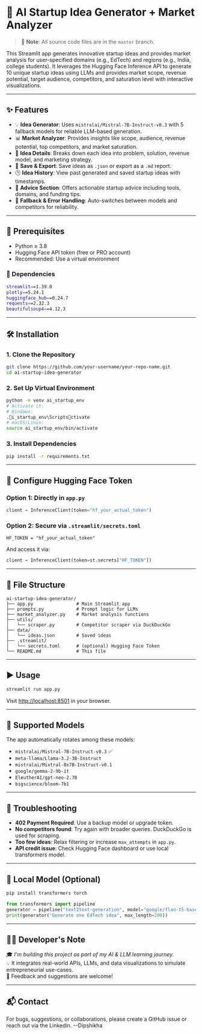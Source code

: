 # 🚀 AI Startup Idea Generator + Market Analyzer

> 📌 **Note**: All source code files are in the `master` branch.

This Streamlit app generates innovative startup ideas and provides market analysis for user-specified domains (e.g., EdTech) and regions (e.g., India, college students). It leverages the Hugging Face Inference API to generate 10 unique startup ideas using LLMs and provides market scope, revenue potential, target audience, competitors, and saturation level with interactive visualizations.

---

## ✨ Features

- 💡 **Idea Generator**: Uses `mistralai/Mistral-7B-Instruct-v0.3` with 5 fallback models for reliable LLM-based generation.
- 📊 **Market Analyzer**: Provides insights like scope, audience, revenue potential, top competitors, and market saturation.
- 🧠 **Idea Details**: Breaks down each idea into problem, solution, revenue model, and marketing strategy.
- 📂 **Save & Export**: Save ideas as `.json` or export as a `.md` report.
- 🕒 **Idea History**: View past generated and saved startup ideas with timestamps.
- 🧰 **Advice Section**: Offers actionable startup advice including tools, domains, and funding tips.
- 🔄 **Fallback & Error Handling**: Auto-switches between models and competitors for reliability.

---

## 🧰 Prerequisites

- Python ≥ 3.8
- Hugging Face API token (free or PRO account)
- Recommended: Use a virtual environment

### 🧪 Dependencies

```bash
streamlit==1.39.0
plotly==5.24.1
huggingface_hub==0.24.7
requests==2.32.3
beautifulsoup4==4.12.3
```

---

## 🛠️ Installation

### 1. Clone the Repository

```bash
git clone https://github.com/your-username/your-repo-name.git
cd ai-startup-idea-generator
```

### 2. Set Up Virtual Environment

```bash
python -m venv ai_startup_env
# Activate it:
# Windows:
.i_startup_env\Scriptsctivate
# macOS/Linux:
source ai_startup_env/bin/activate
```

### 3. Install Dependencies

```bash
pip install -r requirements.txt
```

---

## 🔑 Configure Hugging Face Token

### Option 1: Directly in `app.py`

```python
client = InferenceClient(token="hf_your_actual_token")
```

### Option 2: Secure via `.streamlit/secrets.toml`

```
HF_TOKEN = "hf_your_actual_token"
```

And access it via:
```python
client = InferenceClient(token=st.secrets["HF_TOKEN"])
```

---

## 📂 File Structure

```
ai-startup-idea-generator/
├── app.py                # Main Streamlit app
├── prompts.py            # Prompt logic for LLMs
├── market_analyzer.py    # Market analysis functions
├── utils/
│   └── scraper.py        # Competitor scraper via DuckDuckGo
├── data/
│   └── ideas.json        # Saved ideas
├── .streamlit/
│   └── secrets.toml      # (optional) Hugging Face Token
└── README.md             # This file
```

---

## ▶️ Usage

```bash
streamlit run app.py
```

Visit [http://localhost:8501](http://localhost:8501) in your browser.

---

## 💬 Supported Models

The app automatically rotates among these models:

- `mistralai/Mistral-7B-Instruct-v0.3` ✅
- `meta-llama/Llama-3.2-3B-Instruct`
- `mistralai/Mixtral-8x7B-Instruct-v0.1`
- `google/gemma-2-9b-it`
- `EleutherAI/gpt-neo-2.7B`
- `bigscience/bloom-7b1`

---

## 🧪 Troubleshooting

- **402 Payment Required**: Use a backup model or upgrade token.
- **No competitors found**: Try again with broader queries. DuckDuckGo is used for scraping.
- **Too few ideas**: Relax filtering or increase `max_attempts` in `app.py`.
- **API credit issue**: Check Hugging Face dashboard or use local transformers model.

---

## 🧪 Local Model (Optional)

```bash
pip install transformers torch
```

```python
from transformers import pipeline
generator = pipeline("text2text-generation", model="google/flan-t5-base")
print(generator("Generate one EdTech idea", max_length=200))
```

---

## 🧑‍💻 Developer's Note

🎓 *I'm building this project as part of my AI & LLM learning journey.*  
💡 It integrates real-world APIs, LLMs, and data visualizations to simulate entrepreneurial use-cases.  
🙏 Feedback and suggestions are welcome!

---


## 📬 Contact

For bugs, suggestions, or collaborations, please create a GitHub issue or reach out via the Linkedin.
--Dipshikha
